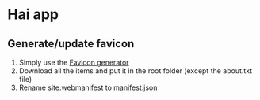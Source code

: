 # Hai app

## Generate/update favicon
1. Simply use the [Favicon generator](https://favicon.io/favicon-generator/)
2. Download all the items and put it in the root folder (except the about.txt file)
3. Rename site.webmanifest to manifest.json